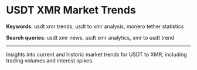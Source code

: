 # USDT XMR Market Trends

**Keywords**: usdt xmr trends, usdt to xmr analysis, monero tether statistics

**Search queries**: usdt xmr news, usdt xmr analytics, xmr to usdt trend

---

Insights into current and historic market trends for USDT to XMR, including trading volumes and interest spikes.